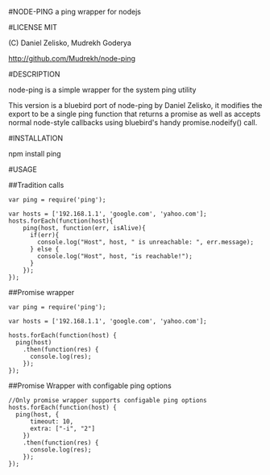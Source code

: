 #NODE-PING
a ping wrapper for nodejs

#LICENSE MIT

(C) Daniel Zelisko, Mudrekh Goderya

http://github.com/Mudrekh/node-ping

#DESCRIPTION

node-ping is a simple wrapper for the system ping utility

This version is a bluebird port of node-ping by Daniel Zelisko, it modifies the
export to be a single ping function that returns a promise as well as accepts
normal node-style callbacks using bluebird's handy promise.nodeify() call.

#INSTALLATION

npm install ping

#USAGE

##Tradition calls

    var ping = require('ping');

    var hosts = ['192.168.1.1', 'google.com', 'yahoo.com'];
    hosts.forEach(function(host){
        ping(host, function(err, isAlive){
          if(err){
            console.log("Host", host, " is unreachable: ", err.message);
          } else {
            console.log("Host", host, "is reachable!");
          }
        });
    });

##Promise wrapper

    var ping = require('ping');

    var hosts = ['192.168.1.1', 'google.com', 'yahoo.com'];

    hosts.forEach(function(host) {
      ping(host)
        .then(function(res) {
          console.log(res);
        });
    });

##Promise Wrapper with configable ping options

    //Only promise wrapper supports configable ping options
    hosts.forEach(function(host) {
      ping(host, {
          timeout: 10,
          extra: ["-i", "2"]
        })
        .then(function(res) {
          console.log(res);
        });
    });

